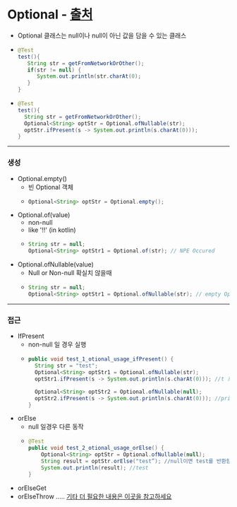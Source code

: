 # Optional - [출처](https://advenoh.tistory.com/15)
* Optional 클래스는 null이나 null이 아닌 값을 담을 수 있는 클래스
* ```java
  @Test
  test(){
     String str = getFromNetworkOrOther();
     if(str != null) {
        System.out.println(str.charAt(0);
     }
  }
* ```java
  @Test
  test(){
    String str = getFromNetworkOrOther();
    Optional<String> optStr = Optional.ofNullable(str);
    optStr.ifPresent(s -> System.out.println(s.charAt(0)));
  }
---
### 생성
* Optional.empty()
  * 빈 Optional 객체
  * ```java
    Optional<String> optStr = Optional.empty();
* Optional.of(value)
  * non-null 
  * like '!!' (in kotlin)
  * ```java
    String str = null;
    Optional<String> optStr1 = Optional.of(str); // NPE Occured
* Optional.ofNullable(value)
  * Null or Non-null 확실치 않을때
  * ```java
    String str = null;
    Optional<String> optStr1 = Optional.ofNullable(str); // empty Optional 반환
---
### 접근
* IfPresent
  * non-null 일 경우 실행
  * ```java
    public void test_1_otional_usage_ifPresent() {
      String str = "test";
      Optional<String> optStr1 = Optional.ofNullable(str);
      optStr1.ifPresent(s -> System.out.println(s.charAt(0))); //t 프린트

      Optional<String> optStr2 = Optional.ofNullable(null);
      optStr2.ifPresent(s -> System.out.println(s.charAt(0))); //print 안됨
    }
* orElse
  * null 일경우 다른 동작
  * ```java
    @Test
    public void test_2_otional_usage_orElse() {
        Optional<String> optStr = Optional.ofNullable(null);
        String result = optStr.orElse("test”); //null이면 test를 반환함
        System.out.println(result); //test
    }
* orElseGet
* orElseThrow
.....
[기타 더 필요한 내용은 이곳을 참고하세요](https://advenoh.tistory.com/15)
